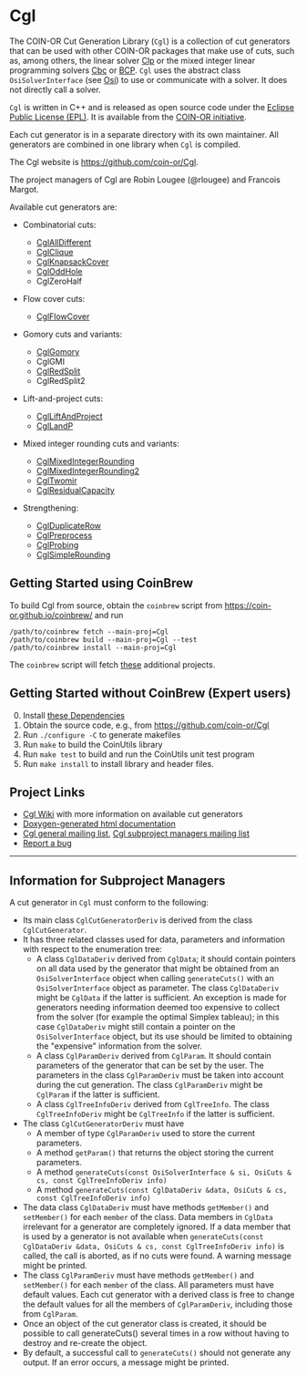 # Cgl

The COIN-OR Cut Generation Library (`Cgl`) is a collection of cut generators that can be used with other COIN-OR packages that make use of cuts, such as, among others, the linear solver [Clp](https://github.com/coin-or/Clp) or the mixed integer linear programming solvers [Cbc](https://github.com/coin-or/Cbc) or [BCP](https://github.com/coin-or/Bcp).
`Cgl` uses the abstract class `OsiSolverInterface` (see [Osi](https://github.com/coin-or/Osi)) to use or communicate with a solver.
It does not directly call a solver.

`Cgl` is written in C++ and is released as open source code under the [Eclipse Public License (EPL)](http://www.opensource.org/licenses/eclipse-1.0).
It is available from the [COIN-OR initiative](http://www.coin-or.org/).

Each cut generator is in a separate directory with its own maintainer.
All generators are combined in one library when `Cgl` is compiled.

The Cgl website is https://github.com/coin-or/Cgl.

The project managers of Cgl are Robin Lougee (@rlougee) and Francois Margot.

Available cut generators are:

 * Combinatorial cuts:
   * [CglAllDifferent](https://github.com/coin-or/Cgl/wiki/CglAllDifferent)
   * [CglClique](https://github.com/coin-or/Cgl/wiki/CglClique)
   * [CglKnapsackCover](https://github.com/coin-or/Cgl/wiki/CglKnapsackCover)
   * [CglOddHole](https://github.com/coin-or/Cgl/wiki/CglOddHole)
   * CglZeroHalf

 * Flow cover cuts:
   * [CglFlowCover](https://github.com/coin-or/Cgl/wiki/CglFlowCover)

 * Gomory cuts and variants:
   * [CglGomory](https://github.com/coin-or/Cgl/wiki/CglGomory)
   * CglGMI
   * [CglRedSplit](https://github.com/coin-or/Cgl/wiki/CglRedSplit)
   * CglRedSplit2

 * Lift-and-project cuts:
   * [CglLiftAndProject](https://github.com/coin-or/Cgl/wiki/CglLiftAndProject)
   * [CglLandP](https://github.com/coin-or/Cgl/wiki/CglLandP)

 * Mixed integer rounding cuts and variants:
   * [CglMixedIntegerRounding](https://github.com/coin-or/Cgl/wiki/CglMixedIntegerRounding)
   * [CglMixedIntegerRounding2](https://github.com/coin-or/Cgl/wiki/CglMixedIntegerRounding2)
   * [CglTwomir](https://github.com/coin-or/Cgl/wiki/CglTwomir)
   * [CglResidualCapacity](https://github.com/coin-or/Cgl/wiki/CglResidualCapacity)

 * Strengthening:
   * [CglDuplicateRow](https://github.com/coin-or/Cgl/wiki/CglDuplicateRow)
   * [CglPreprocess](https://github.com/coin-or/Cgl/wiki/CglPreprocess)
   * [CglProbing](https://github.com/coin-or/Cgl/wiki/CglProbing)
   * [CglSimpleRounding](https://github.com/coin-or/Cgl/wiki/CglSimpleRounding)


## Getting Started using CoinBrew

To build Cgl from source, obtain the `coinbrew` script from
https://coin-or.github.io/coinbrew/
and run


    /path/to/coinbrew fetch --main-proj=Cgl
    /path/to/coinbrew build --main-proj=Cgl --test
    /path/to/coinbrew install --main-proj=Cgl


The `coinbrew` script will fetch [these](Dependencies) additional projects.

## Getting Started without CoinBrew (Expert users)

 0. Install [these Dependencies](Dependencies)
 1. Obtain the source code, e.g., from https://github.com/coin-or/Cgl
 2. Run `./configure -C` to generate makefiles
 3. Run `make` to build the CoinUtils library
 4. Run `make test` to build and run the CoinUtils unit test program
 5. Run `make install` to install library and header files.

## Project Links

 * [Cgl Wiki](https://github.com/coin-or/Cgl/wiki) with more information on available cut generators
 * [Doxygen-generated html documentation](http://www.coin-or.org/Doxygen/Cgl)
 * [Cgl general mailing list](http://list.coin-or.org/mailman/listinfo/cgl), [Cgl subproject managers mailing list](http://list.coin-or.org/mailman/listinfo/cgl-managers)
 * [Report a bug](https://github.com/coin-or/Cgl/issues/new)

---------

## Information for Subproject Managers

A cut generator in `Cgl` must conform to the following:

 * Its main class `CglCutGeneratorDeriv` is derived from the class `CglCutGenerator`.
 * It has three related classes used for data, parameters and information with respect to the enumeration tree:
   * A class `CglDataDeriv` derived from `CglData`; it should contain pointers on all data used by the generator that might be obtained from an `OsiSolverInterface` object when calling `generateCuts()` with an `OsiSolverInterface` object as parameter. The class `CglDataDeriv` might be `CglData` if the latter is sufficient. An exception is made for generators needing information deemed too expensive to collect from the solver (for example the optimal Simplex tableau); in this case `CglDataDeriv` might still contain a pointer on the `OsiSolverInterface` object, but its use should be limited to obtaining the "expensive" information from the solver.
   * A class `CglParamDeriv` derived from `CglParam`. It should contain parameters of the generator that can be set by the user. The parameters in the class `CglParamDeriv` must be taken into account during the cut generation. The class `CglParamDeriv` might be `CglParam` if the latter is sufficient.
   * A class `CglTreeInfoDeriv` derived from `CglTreeInfo`. The class `CglTreeInfoDeriv` might be `CglTreeInfo` if the latter is sufficient.
 * The class `CglCutGeneratorDeriv` must have 
   * A member of type `CglParamDeriv` used to store the current parameters.
   * A method `getParam()` that returns the object storing the current parameters.
   * A method `generateCuts(const OsiSolverInterface & si, OsiCuts & cs, const CglTreeInfoDeriv info)`
   * A method `generateCuts(const CglDataDeriv &data, OsiCuts & cs, const CglTreeInfoDeriv info)`
 * The data class `CglDataDeriv` must have methods `getMember()` and `setMember()` for each `member` of the class. Data members in `CglData` irrelevant for a generator are completely ignored. If a data member that is used by a generator is not available when `generateCuts(const CglDataDeriv &data, OsiCuts & cs, const CglTreeInfoDeriv info)` is called, the call is aborted, as if no cuts were found. A warning message might be printed.
 * The class `CglParamDeriv` must have methods `getMember()` and `setMember()` for each `member` of the class. All parameters must have default values. Each cut generator with a derived class is free to change the default values for all the members of `CglParamDeriv`, including those from `CglParam`.
 * Once an object of the cut generator class is created, it should be possible to call generateCuts() several times in a row without having to destroy and re-create the object.
 * By default, a successful call to `generateCuts()` should not generate any output. If an error occurs, a message might be printed.

